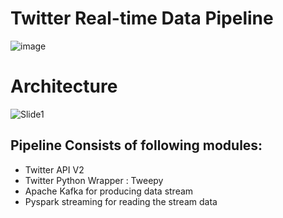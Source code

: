 # Twitter Real-time Data Pipeline

![image](https://user-images.githubusercontent.com/73434008/174433559-4d7a1026-333d-4631-baab-5b729664e775.png)

# Architecture

![Slide1](https://user-images.githubusercontent.com/73434008/174433785-7f9d2e41-3009-4bb5-a211-2d32914cbc44.JPG)






## Pipeline Consists of following modules:

- Twitter API V2
- Twitter Python Wrapper : Tweepy
- Apache Kafka for producing data stream
- Pyspark streaming for reading the stream data


